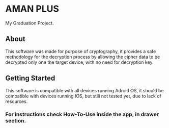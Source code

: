 # AMAN PLUS

My Graduation Project.

## About

This software was made for purpose of cryptography, it provides a safe methodology for the decryption process by allowing the cipher data to be decrypted only one the target device, with no need for decryption key.

## Getting Started

This software is compatible with all devices running Adroid OS,
it should be compatible with devices running IOS,
but still not tested yet, due to lack of resources.

### For instructions check How-To-Use inside the app, in drawer section.

